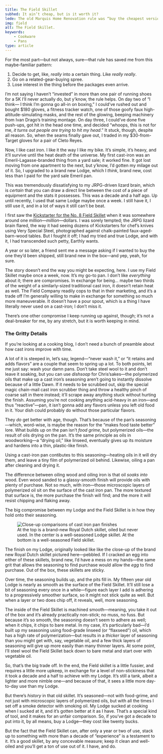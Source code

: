 ```yaml
---
title: The Field Skillet
subhed: It ain’t cheap, but is it worth it?
lede: The old Marquis Home Renovation rule was “buy the cheapest version of something, and if you manage to use it until it breaks, replace it with the best one money can buy.” It’s a pretty good rule for tape measures and whatnot, but a better one writ larger.
img: field
alt: The Field Skillet.
keywords: 
    - Cookware
    - Pans
type: article
---
```


For the most part—but not always, sure—that rule has saved me from this maybe-familiar pattern:

1. Decide to get, like, _really_ into a certain thing. Like _really really_.
2. Go on a related-gear-buying spree.
3. Lose interest in the thing before the packages even arrive.

I’m not saying I haven’t “invested” in more than one pair of running shoes for a 5K I’ll never actually do, but y’know, the rule helps. On day two of “I think— I think I’m gonna go all-in on boxing,” I could’ve rushed out and bought $180 gloves, a fitness tracker watch, one of those goofy faux high-altitude-simulating masks, and the rest of the glowing, beeping machinery from Ivan Drago’s training montage. On day three, I could’ve done five push-ups, got hit in the head one time, and decided “whoops, this is not for me, _it turns out people are trying to hit my head_.” It stuck, though, despite all reason. So, when the seams finally gave out, I traded in my $30-from-Target gloves for a pair of Cleto Reyes.

Now, I like cast iron. I like it the way I like my bike. It’s simple, it’s heavy, and it’ll survive until the heat death of the universe. My first cast-iron was an Emeril-Lagasse-branded thing from a yard sale; it worked fine. It got lost moving from one apartment to the next, but y’know, I’d gotten my milage out of it. So, I upgraded to a brand new Lodge, which I _think_, brand new, cost less than I paid for the yard sale Emeril pan.

This was tremendously dissatisfying to my JRPG-driven lizard brain, which is _certain_ that you can draw a direct line between the cost of a piece of equipment and the stats it possesses. This was a decade and a half ago. Up until recently, I used that same Lodge maybe once a week. I still have it, I still use it, and in a lot of ways it still can’t be beat.

I first saw the [Kickstarter for the No. 8 Field Skillet](https://www.kickstarter.com/projects/field-company/the-field-skillet-lighter-smoother-cast-iron/description) when it was somewhere around one million—_million_—dollars. I was sorely tempted; the JRPG lizard brain flared, the way it had seeing dozens of Kickstarters for chef’s knives using Very Special Steel, photographed against chalk-painted faux-aged-barn-wood tables. But I fought it off; I had my tried and true Lodge, and with it, I had transcended such petty, Earthly wants. 

A year or so later, a friend sent me a message asking if I wanted to buy the one they’d been shipped, still brand new in the box—and yep, yeah, for sure.

The story doesn’t end the way you might be expecting, here. I use my Field Skillet maybe once a week, now. It’s my go-to pan. I don’t like _everything_ about it; there are compromises. In exchange for being… maybe two thirds of the weight of a similarly-sized traditional cast iron, it doesn’t retain heat as well. The Field Company readily cops to that in their marketing, and it’s a trade off I’m generally willing to make in exchange for something so much more maneuverable. It doesn’t have a pour spout, which is a thing I have literally never used on a cast-iron; I don’t miss it.

There’s one other compromise I keep running up against, though; it’s not a deal-breaker for me, by any stretch, but it is worth keeping in mind.

### The Gritty Details

If you’re looking at a cooking blog, I don’t need a bunch of preamble about how cast irons improve with time.

A lot of it is steeped in, let’s say, legend—“never wash it,” or “it retains and adds flavors” are a couple that seem to spring up a lot. To both points, let me just say: wash your damn pans. Don’t take steel wool to it and don’t leave it soaking, but you can use _dishsoap_ for Chris’sakes—the polymerized oils that make up a cast iron’s seasoning aren’t going to instantly dissolve because of a little Dawn. If it needs to be scrubbed out, skip the special magic chain-mail cast iron scrubber thing and throw a healthy pinch of coarse salt in there instead; it’ll scrape away anything stuck without hurting the finish. Assuming you’re not cooking anything acid-heavy in an iron—and thus “reactive”—pan, it isn’t gonna add any flavors unless you left old food in it. Your dish could probably do without those particular flavors.

They _do_ get better with age, though. That’s because of the pan’s seasoning—which, word-wise, is maybe the reason for the “makes food taste better” lore. What builds up on the pan isn’t _food grime_, but polymerized oils—the result of oils drying on the pan. It’s the same principle as oils in woodworking—a “drying oil,” like linseed, eventually gives up its moisture and hardens into a thin, plastic-like finish.

Using a cast-iron pan contibutes to this seasoning—heating oils in it will dry them, and leave a tiny film of polymerized oil behind. Likewise, oiling a pan after cleaning and drying it.

The difference between oiling wood and oiling iron is that oil _soaks into_ wood. Even wood sanded to a glassy-smooth finish will provide oils with plenty of purchase. Not so much, with iron—those microscopic layers of polymerized oil sit on the surface of the cast iron pan. The more textured that surface is, the more purchase the finish will find; and the more it will resist chipping and flaking away.

The big compromise between my Lodge and the Field Skillet is in how they hold onto their seasoning.

<figure class="inline-img">
    <img 
    aria-describedby="inlinecapt"
    sizes="(min-width: 1120px) 370px, (min-width: 560px) 57.1vw, 93.2vw" 
    srcset="
        /img/castiron-finishes-1.jpg 320w,
        /img/castiron-finishes-2.jpg 450w,
        /img/castiron-finishes-3.jpg 640w,
        /img/castiron-finishes-4.jpg 820w,
        /img/castiron-finishes-5.jpg 1024w" src="/img/castiron-finishes-4.jpg" alt="Close-up comparisons of cast iron pan finishes">
    <figcaption id="inlinecapt" class="caption">At the top is a brand-new Royal Dutch skillet, oiled but never used. In the center is a well-seasoned Lodge skillet. At the bottom is a well-seasoned Field skillet.
    </figcaption>
</figure>

The finish on my Lodge, originally looked like like the close-up of the brand new Royal Dutch skillet pictured here—pebbled. If I cracked an egg into either of these skillets, brand new, I’d have a mess on my hands—the same grit that allows the seasoning to find purchase would allow the _egg_ to find purchase. Out of the box, these skillets are sticky.

Over time, the seasoning builds up, and the pits fill in. My fifteen year old Lodge is nearly as smooth as the surface of the Field Skillet. It’ll still lose a bit of seasoning every once in a while—figure each layer I add is adhering to a progressively smoother surface, so it might not stick quite as well. But when a layer or two does chip off, it reveals, well, more seasoning.

The inside of the Field Skillet is machined smooth—meaning, you take it out of the box and it’s already practically non-stick; no muss, no fuss. But because it’s so smooth, the seasoning doesn’t seem to adhere as well; when it chips, it chips to bare metal. In my case, it’s particularly bad—I’d built up my seasoning using food-grade linseed (or “flaxseed”) oil, which has a high rate of polymerization—but results in a _thicker_ layer of seasoning than you might get with, say, vegetable oil, and a few thick layers of seasoning will give up more easily than many thinner layers. At some point, I’ll steel wool the Field Skillet back down to bare metal and start over with vegetable oil.

So, that’s the big trade off. In the end, the Field skillet is a little fussier, and requires a little more upkeep, in exchange for a level of non-stickiness that it took a decade and a half to achieve with my Lodge. It’s still a tank, albeit a lighter and more nimble one—and because of that, it sees a little more day-to-day use than my Lodge.

But there’s _history_ in that old skillet. It’s seasoned—not with food-grime, and not just with microscopic layers of polymerized oils, but with all the times I set off a smoke detector with smoking oil. My Lodge sucked at cooking when I sucked at it, and it’s gotten better at it as I have. That’s a special kind of tool, and it makes for an unfair comparison. So, if you’ve got a decade to put into it, by all means, buy a Lodge—they cost like twenty bucks.

But the fact that the Field Skillet can, after only a year or two of use, stack up to something with more than a decade of “experience” is a testament to it. It’s a good skillet, by any concevable measure; keep it clean and well-oiled and you’ll get a ton of use out of it. I have, and do.



